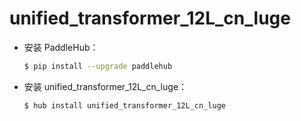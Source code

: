 # unified_transformer_12L_cn_luge
* 安装 PaddleHub：

    ```bash
    $ pip install --upgrade paddlehub
    ```

* 安装 unified_transformer_12L_cn_luge：

    ```bash
    $ hub install unified_transformer_12L_cn_luge
    ```
